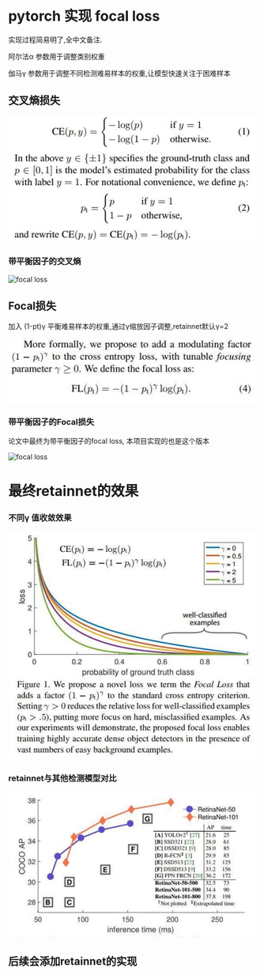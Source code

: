 # pytorch 实现 focal loss

实现过程简易明了,全中文备注.

阿尔法α 参数用于调整类别权重

伽马γ   参数用于调整不同检测难易样本的权重,让模型快速关注于困难样本

## 交叉熵损失

![focal loss](images/cross_empty.JPG)

### 带平衡因子的交叉熵

![focal loss](images/α-cross_empty.JPG)

## Focal损失
加入 (1-pt)γ 平衡难易样本的权重,通过γ缩放因子调整,retainnet默认γ=2

![focal loss](images/fl_loss.JPG)

### 带平衡因子的Focal损失
论文中最终为带平衡因子的focal loss, 本项目实现的也是这个版本

![focal loss](images/α-fl_loss.JPG)


# 最终retainnet的效果
### 不同γ 值收敛效果

![focal loss](images/fl_loss_效果.JPG)

### retainnet与其他检测模型对比

![focal loss](images/retainnet对比图.png)


## 后续会添加retainnet的实现
